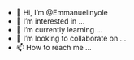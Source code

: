 - 👋 Hi, I’m @Emmanuelinyole
- 👀 I’m interested in ...
- 🌱 I’m currently learning ...
- 💞️ I’m looking to collaborate on ...
- 📫 How to reach me ...

<!---
Emmanuelinyole/Emmanuelinyole is a ✨ special ✨ repository because its `README.md` (this file) appears on your GitHub profile.
You can click the Preview link to take a look at your changes.
--->
